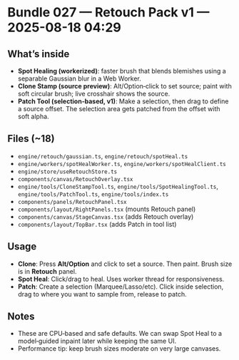 # Bundle 027 — Retouch Pack v1 — 2025-08-18 04:29

## What’s inside
- **Spot Healing (workerized)**: faster brush that blends blemishes using a separable Gaussian blur in a Web Worker.
- **Clone Stamp (source preview)**: Alt/Option‑click to set source; paint with soft circular brush; live crosshair shows the source.
- **Patch Tool (selection‑based, v1)**: Make a selection, then drag to define a source offset. The selection area gets patched from the offset with soft alpha.

## Files (~18)
- `engine/retouch/gaussian.ts`, `engine/retouch/spotHeal.ts`
- `engine/workers/spotHealWorker.ts`, `engine/workers/spotHealClient.ts`
- `engine/store/useRetouchStore.ts`
- `components/canvas/RetouchOverlay.tsx`
- `engine/tools/CloneStampTool.ts`, `engine/tools/SpotHealingTool.ts`, `engine/tools/PatchTool.ts`, `engine/tools/index.ts`
- `components/panels/RetouchPanel.tsx`
- `components/layout/RightPanels.tsx` (mounts Retouch panel)
- `components/canvas/StageCanvas.tsx` (adds Retouch overlay)
- `components/layout/TopBar.tsx` (adds Patch in tool list)

## Usage
- **Clone**: Press **Alt/Option** and click to set a source. Then paint. Brush size is in **Retouch** panel.
- **Spot Heal**: Click/drag to heal. Uses worker thread for responsiveness.
- **Patch**: Create a selection (Marquee/Lasso/etc). Click inside selection, drag to where you want to sample from, release to patch.

## Notes
- These are CPU‑based and safe defaults. We can swap Spot Heal to a model‑guided inpaint later while keeping the same UI.
- Performance tip: keep brush sizes moderate on very large canvases.
